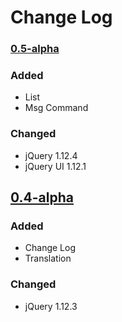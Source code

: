 # Change Log

### [0.5-alpha]

### Added
- List
- Msg Command

 ### Changed
 - jQuery 1.12.4
 - jQuery UI 1.12.1

## [0.4-alpha]

### Added
- Change Log
- Translation

### Changed
- jQuery 1.12.3

[Unreleased]: https://github.com/tronsha/hades/compare/v0.4-alpha...HEAD
[0.5-alpha]: https://github.com/tronsha/hades/compare/v0.4-alpha...v0.5-alpha
[0.4-alpha]: https://github.com/tronsha/hades/compare/v0.3-alpha...v0.4-alpha
